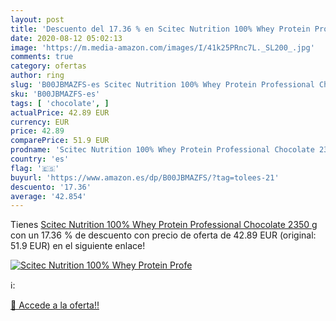 ```yaml
---
layout: post
title: 'Descuento del 17.36 % en Scitec Nutrition 100% Whey Protein Profe'
date: 2020-08-12 05:02:13
image: 'https://m.media-amazon.com/images/I/41k25PRnc7L._SL200_.jpg'
comments: true
category: ofertas
author: ring
slug: 'B00JBMAZFS-es Scitec Nutrition 100% Whey Protein Professional Chocolate...'
sku: 'B00JBMAZFS-es'
tags: [ 'chocolate', ]
actualPrice: 42.89 EUR
currency: EUR
price: 42.89
comparePrice: 51.9 EUR
prodname: 'Scitec Nutrition 100% Whey Protein Professional Chocolate 2350 g'
country: 'es'
flag: '🇪🇸'
buyurl: 'https://www.amazon.es/dp/B00JBMAZFS/?tag=tolees-21'
descuento: '17.36'
average: '42.854'
---
```


Tienes [Scitec Nutrition 100% Whey Protein Professional Chocolate 2350 g](https://www.amazon.es/dp/B00JBMAZFS/?tag=tolees-21) con un 17.36 % de descuento con precio de oferta de 42.89 EUR (original: 51.9 EUR) en el siguiente enlace!

[![Scitec Nutrition 100% Whey Protein Profe](https://m.media-amazon.com/images/I/41k25PRnc7L._SL200_.jpg)](https://www.amazon.es/dp/B00JBMAZFS/?tag=tolees-21)

ℹ️:


[🛒 Accede a la oferta!!](https://www.amazon.es/dp/B00JBMAZFS/?tag=tolees-21)
